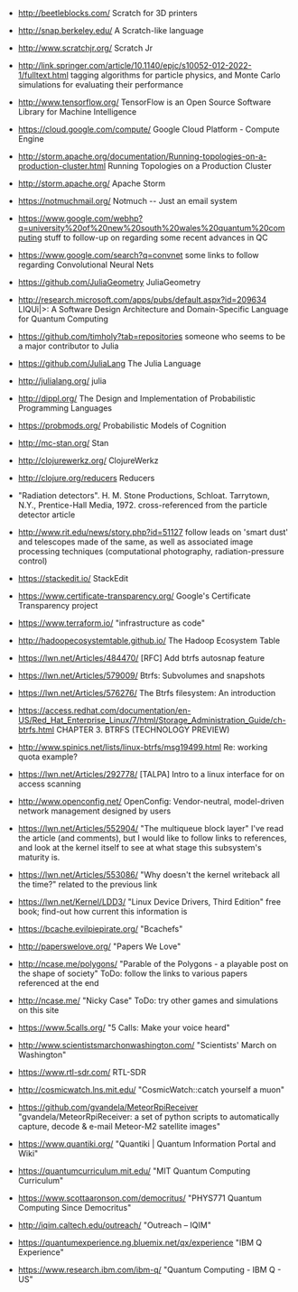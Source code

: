  - http://beetleblocks.com/
   Scratch for 3D printers

 - http://snap.berkeley.edu/
   A Scratch-like language

 - http://www.scratchjr.org/
   Scratch Jr

 - http://link.springer.com/article/10.1140/epjc/s10052-012-2022-1/fulltext.html
   tagging algorithms for particle physics, and Monte Carlo simulations for evaluating their performance

 - http://www.tensorflow.org/
   TensorFlow is an Open Source Software Library for Machine Intelligence

 - https://cloud.google.com/compute/
   Google Cloud Platform - Compute Engine

 - http://storm.apache.org/documentation/Running-topologies-on-a-production-cluster.html
   Running Topologies on a Production Cluster

 - http://storm.apache.org/
   Apache Storm

 - https://notmuchmail.org/
   Notmuch -- Just an email system

 - https://www.google.com/webhp?q=university%20of%20new%20south%20wales%20quantum%20computing
   stuff to follow-up on regarding some recent advances in QC

 - https://www.google.com/search?q=convnet
   some links to follow regarding Convolutional Neural Nets

 - https://github.com/JuliaGeometry
   JuliaGeometry

 - http://research.microsoft.com/apps/pubs/default.aspx?id=209634
   LIQUi|>: A Software Design Architecture and Domain-Specific Language for Quantum Computing

 - https://github.com/timholy?tab=repositories
   someone who seems to be a major contributor to Julia

 - https://github.com/JuliaLang
   The Julia Language

 - http://julialang.org/
   julia

 - http://dippl.org/
   The Design and Implementation of Probabilistic Programming Languages

 - https://probmods.org/
   Probabilistic Models of Cognition

 - http://mc-stan.org/
   Stan

 - http://clojurewerkz.org/
   ClojureWerkz

 - http://clojure.org/reducers
   Reducers

 - "Radiation detectors". H. M. Stone Productions, Schloat. Tarrytown, N.Y., Prentice-Hall Media, 1972.
   cross-referenced from the particle detector article

 - http://www.rit.edu/news/story.php?id=51127
   follow leads on 'smart dust' and telescopes made of the same, as well as associated image processing techniques
   (computational photography, radiation-pressure control)

 - https://stackedit.io/
   StackEdit

 - https://www.certificate-transparency.org/
   Google's Certificate Transparency project

 - https://www.terraform.io/
   "infrastructure as code"

 - http://hadoopecosystemtable.github.io/
   The Hadoop Ecosystem Table

 - https://lwn.net/Articles/484470/
   [RFC] Add btrfs autosnap feature

 - https://lwn.net/Articles/579009/
   Btrfs: Subvolumes and snapshots

 - https://lwn.net/Articles/576276/
   The Btrfs filesystem: An introduction

 - https://access.redhat.com/documentation/en-US/Red_Hat_Enterprise_Linux/7/html/Storage_Administration_Guide/ch-btrfs.html
   CHAPTER 3. BTRFS (TECHNOLOGY PREVIEW)

 - http://www.spinics.net/lists/linux-btrfs/msg19499.html
   Re: working quota example?

 - https://lwn.net/Articles/292778/
   [TALPA] Intro to a linux interface for on access scanning

 - http://www.openconfig.net/
   OpenConfig: Vendor-neutral, model-driven network management designed by users

 - https://lwn.net/Articles/552904/
   "The multiqueue block layer"
   I've read the article (and comments), but I would like to follow
   links to references, and look at the kernel itself to see at what
   stage this subsystem's maturity is.

 - https://lwn.net/Articles/553086/
   "Why doesn't the kernel writeback all the time?"
   related to the previous link

 - https://lwn.net/Kernel/LDD3/
   "Linux Device Drivers, Third Edition"
   free book; find-out how current this information is

 - https://bcache.evilpiepirate.org/
   "Bcachefs"

 - http://paperswelove.org/
   "Papers We Love"

 - http://ncase.me/polygons/
   "Parable of the Polygons - a playable post on the shape of society"
   ToDo: follow the links to various papers referenced at the end

 - http://ncase.me/
   "Nicky Case"
   ToDo: try other games and simulations on this site

 - https://www.5calls.org/
   "5 Calls: Make your voice heard"

 - http://www.scientistsmarchonwashington.com/
   "Scientists' March on Washington"

 - https://www.rtl-sdr.com/
   RTL-SDR

 - http://cosmicwatch.lns.mit.edu/
   "CosmicWatch::catch yourself a muon"

 - https://github.com/gvandela/MeteorRpiReceiver
   "gvandela/MeteorRpiReceiver: a set of python scripts to automatically capture, decode &amp; e-mail Meteor-M2 satellite images"

 - https://www.quantiki.org/
   "Quantiki | Quantum Information Portal and Wiki"

 - https://quantumcurriculum.mit.edu/
   "MIT Quantum Computing Curriculum"

 - https://www.scottaaronson.com/democritus/
   "PHYS771 Quantum Computing Since Democritus"

 - http://iqim.caltech.edu/outreach/
   "Outreach &#8211; IQIM"

 - https://quantumexperience.ng.bluemix.net/qx/experience
   "IBM Q Experience"

 - https://www.research.ibm.com/ibm-q/
   "Quantum Computing - IBM Q - US"
